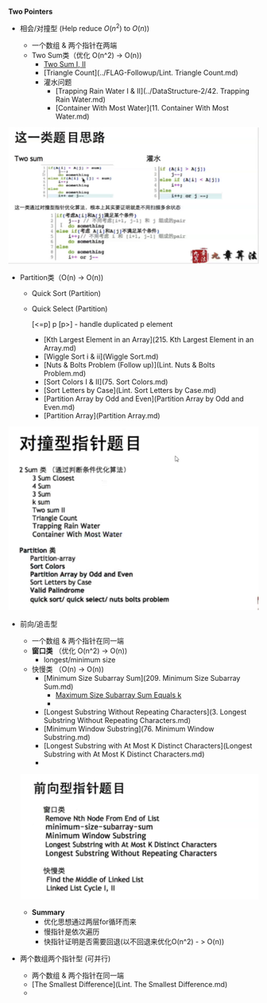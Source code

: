 **Two Pointers**

* 相会/对撞型 (Help reduce $O(n^2)$ to $O(n)$)

  * 一个数组 & 两个指针在两端
  * Two Sum类（优化 O(n^2) -> O(n))
    * [Two Sum I, II](../FLAG-Followup/2Sum.md)
    * [Triangle Count](../FLAG-Followup/Lint. Triangle Count.md)
    * 灌水问题
      * [Trapping Rain Water I & II](../DataStructure-2/42. Trapping Rain Water.md)
      * [Container With Most Water](11. Container With Most Water.md)


![two-pointer-1](../images/two-pointer-1.png)

  * Partition类（O(n) -> O(n))

      * Quick Sort (Partition)

      * Quick Select (Partition)

        [<=p] p [p>] - handle duplicated p element

          * [Kth Largest Element in an Array](215. Kth Largest Element in an Array.md)
          * [Wiggle Sort i & ii](Wiggle Sort.md) 
          * [Nuts & Bolts Problem (Follow up)](Lint. Nuts & Bolts Problem.md)
          * [Sort Colors I & II](75. Sort Colors.md)
          * [Sort Letters by Case](Lint. Sort Letters by Case.md)
          * [Partition Array by Odd and Even](Partition Array by Odd and Even.md)
          * [Partition Array](Partition Array.md)


![two-pointer-1-problems](../images/two-pointer-1-problems.png)

* 前向/追击型

  * 一个数组 & 两个指针在同一端
  * **窗口类** （优化 O(n^2) -> O(n)) 
    * longest/minimum size
  * 快慢类 （O(n) -> O(n))
    * [Minimum Size Subarray Sum](209. Minimum Size Subarray Sum.md)
      * [Maximum Size Subarray Sum Equals k](https://leetcode.com/problems/maximum-size-subarray-sum-equals-k)
      * ​
    * [Longest Substring Without Repeating Characters](3. Longest Substring Without Repeating Characters.md)
    * [Minimum Window Substring](76. Minimum Window Substring.md)
    * [Longest Substring with At Most K Distinct Characters](Longest Substring with At Most K Distinct Characters.md)
    * ​

  ![two-pointer-2-problems](../images/two-pointer-2-problems.png)

  * **Summary**
    * 优化思想通过两层for循环而来
    * 慢指针是依次遍历
    * 快指针证明是否需要回退(以不回退来优化O(n^2) - > O(n))

* 两个数组两个指针型 (可并行)

  * 两个数组 & 两个指针在同一端
  * [The Smallest Difference](Lint. The Smallest Difference.md)
  * ​







































